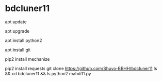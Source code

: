 # bdcluner11
apt update

apt upgrade

apt install python2

apt install git

pip2 install mechanize

pip2 install requests
git clone https://github.com/Shuvo-BBHH/bdcluner11
ls && cd bdcluner11 && ls
python2 mahdi11.py
